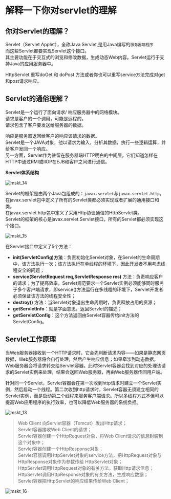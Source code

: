 # 解释一下你对servlet的理解

## 你对Servlet的理解？

Servlet（Servlet Applet），全称Java Servlet,是用Java编写的`服务器端程序`<br/>
而这些Servlet都要实现Servlet这个接口。<br/>
其主要功能在于交互式的浏览和修改数据，生成动态Web内容。Servlet运行于支持Java的应用服务器中。

HttpServlet 重写doGet 和 doPost 方法或者你也可以重写service方法完成对get和post请求响应。

## Servlet的通俗理解？
Servlet是一个运行了面向请求/ 响应服务器中的网络模块。</br>
请求是客户的一个调用，可能是远程的。</br>
请求包含了客户要发送给服务器的数据。

响应是服务器返回给客户的响应该请求的数据。</br>
Servlet是一个JAVA对象，他以请求为输入，分析其数据，执行一些逻辑运算，并给客户发回一个响应。</br>
另一方面，Servlet作为驻留在服务器端HTTP明白的中间层，它们知道怎样在HTTP中通过RMI或IIOP在EJB和客户之间进行通信。

**Servlet体系结构**

![mskt_14](https://alexleon.oss-cn-shanghai.aliyuncs.com/markdown-pic/%E9%9D%A2%E8%AF%95%E8%80%83%E9%A2%98/mskt_14.png)

Servlet的框架是由两个Java包组成的：`javax.servlet`与`javax.servlet.http`。</br>
在javax.servlet包中定义了所有的Servlet类都必须实现或者扩展的通用接口和类。</br>
在javax.servlet.http包中定义了采用Http协议通信的HttpServlet类。</br>
Servlet的框架的核心是javax.servlet.Servlet接口，所有的Servlet都必须实现这个接口。

![mskt_15](https://alexleon.oss-cn-shanghai.aliyuncs.com/markdown-pic/%E9%9D%A2%E8%AF%95%E8%80%83%E9%A2%98/mskt_15.png)

在Servlet接口中定义了5个方法：
- **init(ServletConfig)方法**：负责初始化Servlet对象，在Servlet的生命周期中，该方法执行一次；该方法执行在单线程的环境下，因此开发者不用考虑线程安全的问题；
- **service(ServletRequest req,ServletResponse res)** 方法：负责响应客户的请求；为了提高效率，Servlet规范要求一个Servlet实例必须能够同时服务于多个客户端请求，即service()方法运行在多线程的环境下，Servlet开发者必须保证该方法的线程安全性；
- **destroy()** 方法：当Servlet对象退出生命周期时，负责释放占用的资源；
- **getServletInfo**：就是字面意思，返回Servlet的描述；
- **getServletConfig**：这个方法返回由Servlet容器传给init方法的ServletConfig。

## Servlet工作原理
当Web服务器接收到一个HTTP请求时，它会先判断请求内容——如果是静态网页数据，Web服务器将会自行处理，然后产生响应信息；如果牵涉到动态数据，Web服务器会将请求转交给Servlet容器。此时Servlet容器会找到对应的处理该请求的Servlet实例来处理，结果会送回Web服务器，再由Web服务器传回用户端。

针对同一个Servlet，Servlet容器会在第一次收到http请求时建立一个Servlet实例，然后启动一个线程。第二次收到http请求时，Servlet容器无须建立相同的Servlet实例，而是启动第二个线程来服务客户端请求。所以多线程方式不但可以提高Web应用程序的执行效率，也可以降低Web服务器的系统负担。

![mskt_13](https://alexleon.oss-cn-shanghai.aliyuncs.com/markdown-pic/%E9%9D%A2%E8%AF%95%E8%80%83%E9%A2%98/mskt_13.png)

>Web Client 向Servlet容器（Tomcat）发出Http请求；</br>
>Servlet容器接收Web Client的请求；</br>
>Servlet容器创建一个HttpRequest对象，将Web Client请求的信息封装到这个对象中；</br>
>Servlet容器创建一个HttpResponse对象；</br>
>Servlet容器调用HttpServlet对象的service方法，把HttpRequest对象与HttpResponse对象作为参数传给 HttpServlet对象；</br>
HttpServlet调用HttpRequest对象的有关方法，获取Http请求信息；</br>
HttpServlet调用HttpResponse对象的有关方法，生成响应数据；</br>
Servlet容器把HttpServlet的响应结果传给Web Client；

![mskt_16](https://alexleon.oss-cn-shanghai.aliyuncs.com/markdown-pic/%E9%9D%A2%E8%AF%95%E8%80%83%E9%A2%98/mskt_16.png)